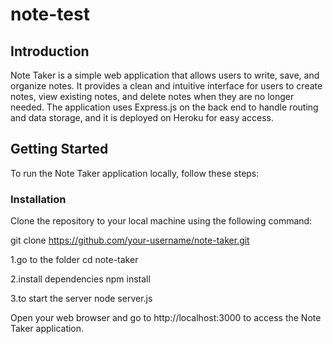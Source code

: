 # note-test
 
 ## Introduction
Note Taker is a simple web application that allows users to write, save, and organize notes. It provides a clean and intuitive interface for users to create notes, view existing notes, and delete notes when they are no longer needed. The application uses Express.js on the back end to handle routing and data storage, and it is deployed on Heroku for easy access.

## Getting Started
To run the Note Taker application locally, follow these steps:

### Installation
 Clone the repository to your local machine using the following command:


git clone https://github.com/your-username/note-taker.git

1.go to the folder
cd note-taker

2.install dependencies
npm install 

3.to start the server 
node server.js

Open your web browser and go to http://localhost:3000 to access the Note Taker application.


